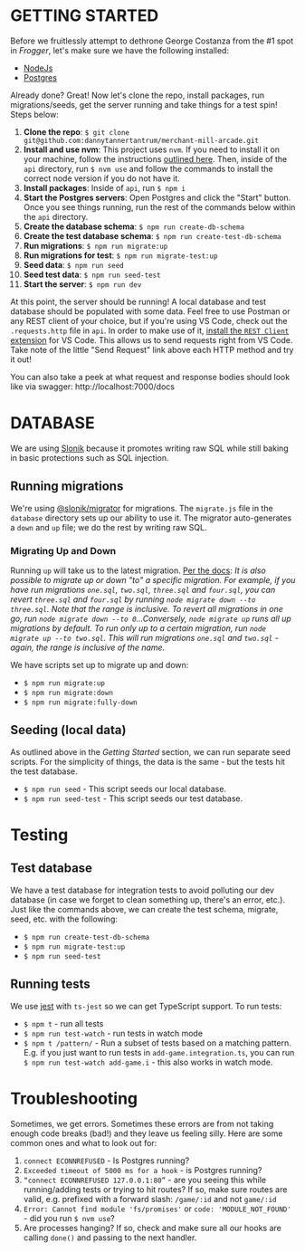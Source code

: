 # GETTING STARTED

Before we fruitlessly attempt to dethrone George Costanza from the #1 spot in *Frogger*, let's make sure we have the following installed:

- [NodeJs](https://nodejs.org/en/download/)
- [Postgres](https://www.postgresql.org/download/)

Already done? Great! Now let's clone the repo, install packages, run migrations/seeds, get the server running and take things for a test spin! Steps below:

1. **Clone the repo**: `$ git clone git@github.com:dannytannertantrum/merchant-mill-arcade.git`
2. **Install and use nvm**: This project uses `nvm`. If you need to install it on your machine, follow the instructions [outlined here](https://github.com/nvm-sh/nvm#installation-and-update). Then, inside of the `api` directory, run `$ nvm use` and follow the commands to install the correct node version if you do not have it.
3. **Install packages**: Inside of `api`, run `$ npm i`
4. **Start the Postgres servers**: Open Postgres and click the "Start" button. Once you see things running, run the rest of the commands below within the `api` directory.
5. **Create the database schema**: `$ npm run create-db-schema`
6. **Create the test database schema**: `$ npm run create-test-db-schema`
7. **Run migrations**: `$ npm run migrate:up`
8. **Run migrations for test**: `$ npm run migrate-test:up`
9. **Seed data**: `$ npm run seed`
10. **Seed test data**: `$ npm run seed-test`
11. **Start the server**: `$ npm run dev`

At this point, the server should be running! A local database and test database should be populated with some data. Feel free to use Postman or any REST client of your choice, but if you're using VS Code, check out the `.requests.http` file in `api`. In order to make use of it, [install the `REST Client` extension](https://marketplace.visualstudio.com/items?itemName=humao.rest-client) for VS Code. This allows us to send requests right from VS Code. Take note of the little "Send Request" link above each HTTP method and try it out!

You can also take a peek at what request and response bodies should look like via swagger: http://localhost:7000/docs


# DATABASE
We are using [Slonik](https://github.com/gajus/slonik) because it promotes writing raw SQL while still baking in basic protections such as SQL injection.

## Running migrations
We're using [@slonik/migrator](https://www.npmjs.com/package/@slonik/migrator) for migrations. The `migrate.js` file in the `database` directory sets up our ability to use it. The migrator auto-generates a `down` and `up` file; we do the rest by writing raw SQL.

### Migrating Up and Down
Running `up` will take us to the latest migration. [Per the docs](https://www.npmjs.com/package/@slonik/migrator?activeTab=readme): *It is also possible to migrate up or down "to" a specific migration. For example, if you have run migrations `one.sql`, `two.sql`, `three.sql` and `four.sql`, you can revert `three.sql` and `four.sql` by running `node migrate down --to three.sql`. Note that the range is _inclusive_. To revert all migrations in one go, run `node migrate down --to 0`...Conversely, `node migrate up` runs all up migrations by default. To run only up to a certain migration, run `node migrate up --to two.sql`. This will run migrations `one.sql` and `two.sql` - again, the range is inclusive of the name.*

We have scripts set up to migrate up and down:

- `$ npm run migrate:up`
- `$ npm run migrate:down`
- `$ npm run migrate:fully-down`

## Seeding (local data)
As outlined above in the *Getting Started* section, we can run separate seed scripts. For the simplicity of things, the data is the same - but the tests hit the test database.
- `$ npm run seed` - This script seeds our local database.
- `$ npm run seed-test` - This script seeds our test database.


# Testing

## Test database
We have a test database for integration tests to avoid polluting our dev database (in case we forget to clean something up, there's an error, etc.). Just like the commands above, we can create the test schema, migrate, seed, etc. with the following:

- `$ npm run create-test-db-schema`
- `$ npm run migrate-test:up`
- `$ npm run seed-test`

## Running tests
We use [jest](https://jestjs.io/) with `ts-jest` so we can get TypeScript support. To run tests:
- `$ npm t` - run all tests
- `$ npm run test-watch` - run tests in watch mode
- `$ npm t /pattern/` - Run a subset of tests based on a matching pattern. E.g. if you just want to run tests in `add-game.integration.ts`, you can run `$ npm run test-watch add-game.i` - this also works in watch mode.


# Troubleshooting
Sometimes, we get errors. Sometimes these errors are from not taking enough code breaks (bad!) and they leave us feeling silly. Here are some common ones and what to look out for:

1. `connect ECONNREFUSED` - Is Postgres running?
2. `Exceeded timeout of 5000 ms for a hook` - is Postgres running?
3. `“connect ECONNREFUSED 127.0.0.1:80”` - are you seeing this while running/adding tests or trying to hit routes? If so, make sure routes are valid, e.g. prefixed with a forward slash: `/game/:id` and not `game/:id`
4. `Error: Cannot find module 'fs/promises'` or `code: 'MODULE_NOT_FOUND'` - did you run `$ nvm use`?
5. Are processes hanging? If so, check and make sure all our hooks are calling `done()` and passing to the next handler.
